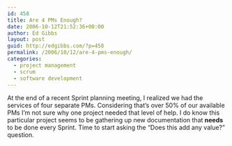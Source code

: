 ```yaml
---
id: 458
title: Are 4 PMs Enough?
date: 2006-10-12T21:52:36+00:00
author: Ed Gibbs
layout: post
guid: http://edgibbs.com/?p=458
permalink: /2006/10/12/are-4-pms-enough/
categories:
  - project management
  - scrum
  - software development
---
```

At the end of a recent Sprint planning meeting, I realized we had the services of four separate PMs. Considering that&#8217;s over 50% of our available PMs I&#8217;m not sure why one project needed that level of help. I do know this particular project seems to be gathering up new documentation that **needs** to be done every Sprint. Time to start asking the &#8220;Does this add any value?&#8221; question.